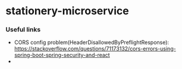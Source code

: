 # stationery-microservice
### Useful links
- CORS config problem(HeaderDisallowedByPreflightResponse): https://stackoverflow.com/questions/71173132/cors-errors-using-spring-boot-spring-security-and-react
- 